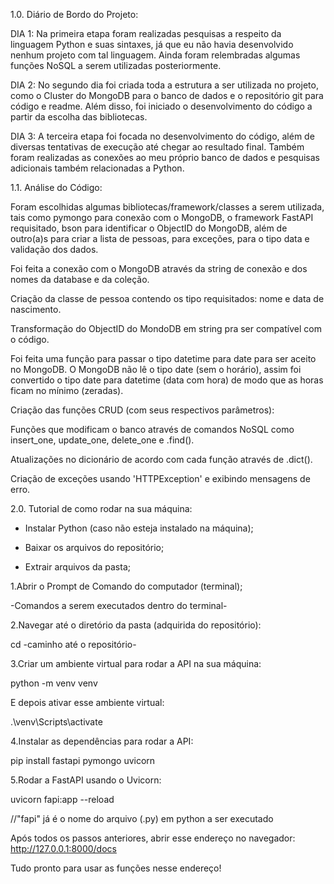 1.0. Diário de Bordo do Projeto:

DIA 1:
Na primeira etapa foram realizadas pesquisas a respeito da linguagem Python e suas sintaxes, já que eu não havia desenvolvido nenhum projeto com tal linguagem. Ainda foram relembradas algumas funções NoSQL a serem utilizadas posteriormente.

DIA 2:
No segundo dia foi criada toda a estrutura a ser utilizada no projeto, como o Cluster do MongoDB para o banco de dados e o repositório git para código e readme. Além disso, foi iniciado o desenvolvimento do código a partir da escolha das bibliotecas.

DIA 3:
A terceira etapa foi focada no desenvolvimento do código, além de diversas tentativas de execução até chegar ao resultado final. Também foram realizadas as conexões ao meu próprio banco de dados e pesquisas adicionais também relacionadas a Python.


1.1. Análise do Código:

Foram escolhidas algumas bibliotecas/framework/classes a serem utilizada, tais como pymongo para conexão com o MongoDB, o framework FastAPI requisitado, bson para identificar o ObjectID do MongoDB, além de outro(a)s para criar a lista de pessoas, para exceções, para o tipo data e validação dos dados.

Foi feita a conexão com o MongoDB através da string de conexão e dos nomes da database e da coleção.

Criação da classe de pessoa contendo os tipo requisitados: nome e data de nascimento.

Transformação do ObjectID do MondoDB em string pra ser compatível com o código.

Foi feita uma função para passar o tipo datetime para date para ser aceito no MongoDB. O MongoDB não lê o tipo date (sem o horário), assim foi convertido o tipo date para datetime (data com hora) de modo que as horas ficam no mínimo (zeradas).

Criação das funções CRUD (com seus respectivos parâmetros):

Funções que modificam o banco através de comandos NoSQL como insert_one, update_one, delete_one e .find().

Atualizações no dicionário de acordo com cada função através de .dict().

Criação de exceções usando 'HTTPException' e exibindo mensagens de erro.


2.0. Tutorial de como rodar na sua máquina:

- Instalar Python (caso não esteja instalado na máquina);

- Baixar os arquivos do repositório;
  
- Extrair arquivos da pasta;

1.Abrir o Prompt de Comando do computador (terminal);

-Comandos a serem executados dentro do terminal-

2.Navegar até o diretório da pasta (adquirida do repositório):

cd -caminho até o repositório-

3.Criar um ambiente virtual para rodar a API na sua máquina:

python -m venv venv

E depois ativar esse ambiente virtual:

.\venv\Scripts\activate

4.Instalar as dependências para rodar a API:

pip install fastapi pymongo uvicorn 

5.Rodar a FastAPI usando o Uvicorn:

uvicorn fapi:app --reload

//"fapi" já é o nome do arquivo (.py) em python a ser executado 

Após todos os passos anteriores, abrir esse endereço no navegador:
http://127.0.0.1:8000/docs

Tudo pronto para usar as funções nesse endereço!



